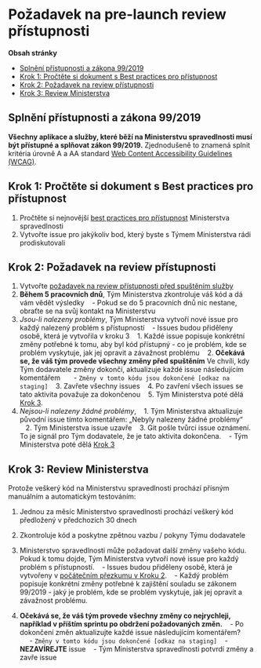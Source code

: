 # Požadavek na pre-launch review přístupnosti

**Obsah stránky**

- [Splnění přístupnosti a zákona 99/2019](#splneni-pristupnosti-a-zakona-99/2019)
- [Krok 1: Pročtěte si dokument s Best practices pro přístupnost](#krok-1-proctete-si-dokument-s-best-practices-pro-pristupnost)
- [Krok 2: Požadavek na review přístupnosti](#krok-2-pozadavek-na-review-pristupnosti)
- [Krok 3: Review Ministerstva](#krok-3-review-ministerstva)

## Splnění přístupnosti a zákona 99/2019

**Všechny aplikace a služby, které běží na Ministerstvu spravedlnosti musí být přístupné a splňovat zákon 99/2019.** Zjednodušeně to znamená splnit kritéria úrovně A a AA standard [Web Content Accessibility Guidelines (WCAG)](https://www.w3.org/TR/WCAG20/).

## Krok 1: Pročtěte si dokument s Best practices pro přístupnost

1. Pročtěte si nejnovější [best practices pro přístupnost](pristupnost/pristupnost-best-practices.md) Ministerstva spravedlnosti
2. Vytvořte issue pro jakýkoliv bod, který byste s Týmem Ministerstva rádi prodiskutovali

## Krok 2: Požadavek na review přístupnosti

1. Vytvořte [požadavek na review přístupnosti před spuštěním služby](https://github.com/MinistryOfJusticeCZ/tym-dodavatel/issues/new?labels=př%C3%ADstupnost%2C+review%2C+extern%C3%AD+tým&template=pristupnost-review-sablona.md&title=Požadavek+na+review+př%C3%ADstupnosti+pro+NÁZEV_PRODUKTU)
2. **Během 5 pracovních dnů**, Tým Ministerstva zkontroluje váš kód a dá vám vědět výsledky
   - Pokud se do 5 pracovních dnů nic nestane, obraťte se na svůj kontakt na Ministerstvu
3. _Jsou-li nalezeny problémy_, Tým Ministerstva vytvoří nové issue pro každý nalezený problém s přístupností
   - Issues budou přiděleny osobě, která je vytvořila v kroku 3
   1. Každé issue popisuje konkrétní změny potřebné k tomu, aby byl kód přístupný - co je problém, kde se problém vyskytuje, jak jej opravit a závažnost problému
   2. **Očekává se, že váš tým provede všechny změny před spuštěním** Ve chvíli, kdy Tým dodavatele změny dokončí, aktualizuje každé issue následujícím komentářem
      - `Změny v tomto kódu jsou dokončené [odkaz na staging]`
   3. Zavřete všechny issues
   4. Po zavření všech issues se tato aktivita považuje za dokončenou
   5. Tým Ministerstva poté dělá [Krok 3](#krok-3-review-ministerstva).
4. _Nejsou-li nalezeny žádné problémy_,
   1. Tým Ministerstva aktualizuje původní issue tímto komentářem: „Nebyly nalezeny žádné problémy“
   2. Tým Ministerstva issue uzavře
   3. Git pošle tvůrci issue oznámení. To je signál pro Tým dodavatele, že je tato aktivita dokončena.
   - Tým Ministerstva poté dělá [Krok 3](#krok-3-review-ministerstva)

## Krok 3: Review Ministerstva

Protože veškerý kód na Ministerstvu spravedlnosti prochází přísným manuálním a automatickým testováním:

1. Jednou za měsíc Ministerstvo spravedlnosti prochází veškerý kód předložený v předchozích 30 dnech

2. Zkontroluje kód a poskytne zpětnou vazbu / pokyny Týmu dodavatele

3. Ministerstvo spravedlnosti může požadovat další změny vašeho kódu. Pokud k tomu dojde, Tým Ministerstva vytvoří nové issue pro každý problém s přístupností.
   - Issues budou přiděleny osobě, která je vytvořeny v [počátečním přezkumu v Kroku 2](#krok-2-pozadavek-na-review-pristupnosti).
   - Každý problém popisuje konkrétní změny potřebné k zajištění souladu se zákonem 99/2019 - jaký je problém, kde se problém vyskytuje, jak jej opravit a závažnost problému.

4. **Očekává se, že váš tým provede všechny změny co nejrychleji, například v příštím sprintu po obdržení požadovaných změn.**
   - Po dokončení změn aktualizujte každé issue následujícím komentářem?
     - `Změny v tomto kódu jsou dokončené [odkaz na staging]`
   - **NEZAVÍREJTE** issue
   - Tým Ministerstva spravedlnosti potvrdí změny a zavře issue

